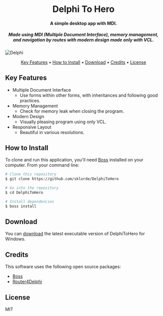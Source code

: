 <h1 align="center">
  Delphi To Hero
  <br>
</h1>

<h4 align="center">A simple desktop app with MDI.</h4>

<h5 align="center">Made using MDI (Multiple Document Interface), memory management, and navigation by routes with modern design made only with VCL.</h4>

![Delphi](https://img.shields.io/badge/Made%20with-Delphi-red?style=for-the-badge&logo=Delphi&logoColor=red&logoWidth=15)

<p align="center">
  <a href="#key-features">Key Features</a> •
  <a href="#how-to-install">How to Install</a> •
  <a href="#download">Download</a> •
  <a href="#credits">Credits</a> •
  <a href="#license">License</a>
</p>

## Key Features
* Multiple Document Interface
  - Use forms within other forms, with inheritances and following good practices.
* Memory Management
  - Check for memory leak when closing the program.
* Modern Design
  - Visually pleasing program using only VCL.
* Responsive Layout
  - Beautiful in various resolutions.

## How to Install

To clone and run this application, you'll need [Boss](https://github.com/HashLoad/boss) installed on your computer. 
From your command line:

```bash
# Clone this repository
$ git clone https://github.com/sklorde/DelphiToHero

# Go into the repository
$ cd DelphiToHero

# Install dependencies
$ boss install
```

## Download
You can [download](https://github.com/sklorde/DelphiToHero/releases/) the latest executable version of DelphiToHero for Windows.

## Credits
This software uses the following open source packages:
- [Boss](https://github.com/HashLoad/boss)
- [Router4Delphi](https://github.com/bittencourtthulio/Router4Delphi)
## License

MIT

